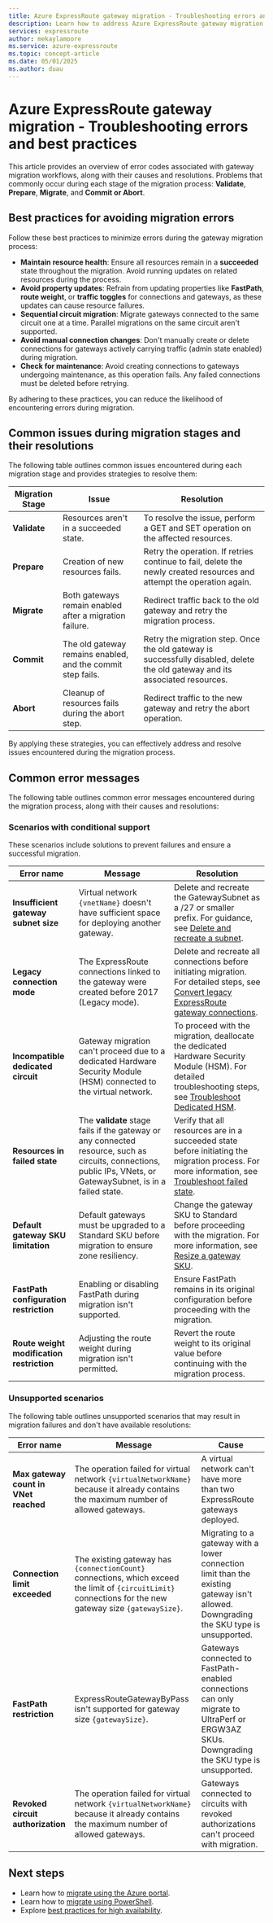 ```yaml
---
title: Azure ExpressRoute gateway migration - Troubleshooting errors and best practices
description: Learn how to address Azure ExpressRoute gateway migration errors and implement best practices for a seamless migration process. Resolve frequent challenges and prevent common mistakes.
services: expressroute
author: mekaylamoore
ms.service: azure-expressroute
ms.topic: concept-article
ms.date: 05/01/2025
ms.author: duau
---
```


# Azure ExpressRoute gateway migration - Troubleshooting errors and best practices

This article provides an overview of error codes associated with gateway migration workflows, along with their causes and resolutions. Problems that commonly occur during each stage of the migration process: **Validate**, **Prepare**, **Migrate**, and **Commit or Abort**. 

## Best practices for avoiding migration errors

Follow these best practices to minimize errors during the gateway migration process:

* **Maintain resource health**: Ensure all resources remain in a **succeeded** state throughout the migration. Avoid running updates on related resources during the process.
* **Avoid property updates**: Refrain from updating properties like **FastPath**, **route weight**, or **traffic toggles** for connections and gateways, as these updates can cause resource failures.
* **Sequential circuit migration**: Migrate gateways connected to the same circuit one at a time. Parallel migrations on the same circuit aren't supported.
* **Avoid manual connection changes**: Don't manually create or delete connections for gateways actively carrying traffic (admin state enabled) during migration.
* **Check for maintenance**: Avoid creating connections to gateways undergoing maintenance, as this operation fails. Any failed connections must be deleted before retrying.

By adhering to these practices, you can reduce the likelihood of encountering errors during migration.

## Common issues during migration stages and their resolutions
The following table outlines common issues encountered during each migration stage and provides strategies to resolve them:

| Migration Stage | Issue | Resolution |
|-----------------|-------|------------|
| **Validate**    | Resources aren't in a succeeded state. | To resolve the issue, perform a GET and SET operation on the affected resources. |
| **Prepare**     | Creation of new resources fails. | Retry the operation. If retries continue to fail, delete the newly created resources and attempt the operation again. |
| **Migrate**     | Both gateways remain enabled after a migration failure. | Redirect traffic back to the old gateway and retry the migration process. |
| **Commit**      | The old gateway remains enabled, and the commit step fails. | Retry the migration step. Once the old gateway is successfully disabled, delete the old gateway and its associated resources. |
| **Abort**       | Cleanup of resources fails during the abort step. | Redirect traffic to the new gateway and retry the abort operation. |

By applying these strategies, you can effectively address and resolve issues encountered during the migration process.

## Common error messages

The following table outlines common error messages encountered during the migration process, along with their causes and resolutions:

### Scenarios with conditional support

These scenarios include solutions to prevent failures and ensure a successful migration.

| Error name | Message | Resolution |
|------------|---------|------------|
| **Insufficient gateway subnet size** | Virtual network `{vnetName}` doesn't have sufficient space for deploying another gateway. | Delete and recreate the GatewaySubnet as a /27 or smaller prefix. For guidance, see [Delete and recreate a subnet](../virtual-network/virtual-network-manage-subnet.md). |
| **Legacy connection mode** | The ExpressRoute connections linked to the gateway were created before 2017 (Legacy mode). | Delete and recreate all connections before initiating migration. For detailed steps, see [Convert legacy ExpressRoute gateway connections](howto-recreate-connections.md). |
| **Incompatible dedicated circuit** | Gateway migration can't proceed due to a dedicated Hardware Security Module (HSM) connected to the virtual network. | To proceed with the migration, deallocate the dedicated Hardware Security Module (HSM). For detailed troubleshooting steps, see [Troubleshoot Dedicated HSM](/azure/dedicated-hsm/troubleshoot). |
| **Resources in failed state** | The **validate** stage fails if the gateway or any connected resource, such as circuits, connections, public IPs, VNets, or GatewaySubnet, is in a failed state. | Verify that all resources are in a succeeded state before initiating the migration process. For more information, see [Troubleshoot failed state](../networking/troubleshoot-failed-state.md).|
| **Default gateway SKU limitation** | Default gateways must be upgraded to a Standard SKU before migration to ensure zone resiliency. | Change the gateway SKU to Standard before proceeding with the migration. For more information, see [Resize a gateway SKU](expressroute-howto-add-gateway-resource-manager.md#resize-a-gateway). |
| **FastPath configuration restriction** | Enabling or disabling FastPath during migration isn't supported. | Ensure FastPath remains in its original configuration before proceeding with the migration. |
| **Route weight modification restriction** | Adjusting the route weight during migration isn't permitted. | Revert the route weight to its original value before continuing with the migration process. |

### Unsupported scenarios

The following table outlines unsupported scenarios that may result in migration failures and don't have available resolutions:

| Error name | Message | Cause |
|--|--|--|
| **Max gateway count in VNet reached** | The operation failed for virtual network `{virtualNetworkName}` because it already contains the maximum number of allowed gateways. | A virtual network can't have more than two ExpressRoute gateways deployed. |
| **Connection limit exceeded** | The existing gateway has `{connectionCount}` connections, which exceed the limit of `{circuitLimit}` connections for the new gateway size `{gatewaySize}`. | Migrating to a gateway with a lower connection limit than the existing gateway isn't allowed. Downgrading the SKU type is unsupported. |
| **FastPath restriction** | ExpressRouteGatewayByPass isn't supported for gateway size `{gatewaySize}`. | Gateways connected to FastPath-enabled connections can only migrate to UltraPerf or ERGW3AZ SKUs. Downgrading the SKU type is unsupported. |
| **Revoked circuit authorization** | The operation failed for virtual network `{virtualNetworkName}` because it already contains the maximum number of allowed gateways. | Gateways connected to circuits with revoked authorizations can't proceed with migration. |

## Next steps

* Learn how to [migrate using the Azure portal](howto-gateway-migration-portal.md).
* Learn how to [migrate using PowerShell](howto-gateway-migration-powershell.md).
* Explore [best practices for high availability](designing-for-high-availability-with-expressroute.md).
